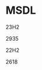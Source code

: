 # MSDL
<!-- --8<-- [start:win11] -->
23H2
<!-- --8<-- [end:win11] -->
<!-- --8<-- [start:win11productId] -->
2935
<!-- --8<-- [end:win11productId] -->

<!-- --8<-- [start:win10] -->
22H2
<!-- --8<-- [end:win10] -->
<!-- --8<-- [start:win10productId] -->
2618
<!-- --8<-- [end:win10productId] -->